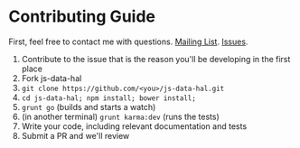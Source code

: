 # Contributing Guide

First, feel free to contact me with questions. [Mailing List](https://groups.io/org/groupsio/jsdata). [Issues](https://github.com/js-data/js-data-hal/issues).

1. Contribute to the issue that is the reason you'll be developing in the first place
1. Fork js-data-hal
1. `git clone https://github.com/<you>/js-data-hal.git`
1. `cd js-data-hal; npm install; bower install;`
1. `grunt go` (builds and starts a watch)
1. (in another terminal) `grunt karma:dev` (runs the tests)
1. Write your code, including relevant documentation and tests
1. Submit a PR and we'll review
